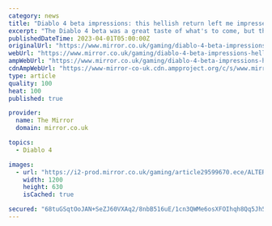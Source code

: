 ```yaml
---
category: news
title: "Diablo 4 beta impressions: this hellish return left me impressed and hungry for more"
excerpt: "The Diablo 4 beta was a great taste of what's to come, but the wait until full release has now become more unbearable ..."
publishedDateTime: 2023-04-01T05:00:00Z
originalUrl: "https://www.mirror.co.uk/gaming/diablo-4-beta-impressions-hellish-29599603"
webUrl: "https://www.mirror.co.uk/gaming/diablo-4-beta-impressions-hellish-29599603"
ampWebUrl: "https://www.mirror.co.uk/gaming/diablo-4-beta-impressions-hellish-29599603.amp"
cdnAmpWebUrl: "https://www-mirror-co-uk.cdn.ampproject.org/c/s/www.mirror.co.uk/gaming/diablo-4-beta-impressions-hellish-29599603.amp"
type: article
quality: 100
heat: 100
published: true

provider:
  name: The Mirror
  domain: mirror.co.uk

topics:
  - Diablo 4

images:
  - url: "https://i2-prod.mirror.co.uk/gaming/article29599670.ece/ALTERNATES/s1200/0_Diablo-enemy.jpg"
    width: 1200
    height: 630
    isCached: true

secured: "68tuGSqtOoJAN+SeZJ60VXAq2/8nbB516uE/1cn3QWMe6osXFOIhqh8Qq5Jh5JqZFviSr2rOkYhgcGD3+ZjHtSbJr5RFWTdLnnT5RJb5fMVdq+BN+wPX0KQK+4r5LRYQlhM2ILaEhv1Pgn5+PeLi2eY5VEO00gKoTFjD5Uv8qnnFxNDy2nUkr+UBt8T/wRGqry5DTJOxpggXqK6v5pGIot+TGgNkFZOuee+2kqpGnGhLxGtpjT8kxg2P3WN4dEwYjzu5KzjZinc9LTdcEDVlU9F2BNAbvwkgIoc5vKaEAjapCgDKdLBcI8EKA0qNc23In9eaq2e37eaqtxxwhsf+pYUaydfgintK/L9xHANttNM=;dEO6E0yCxunHWNZ9Ff4uRw=="
---
```


